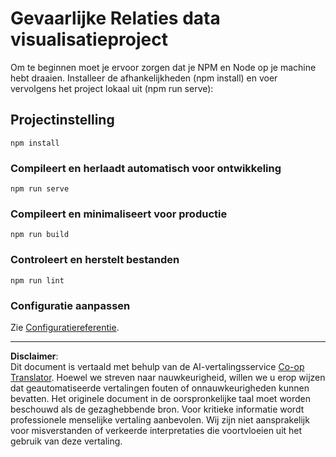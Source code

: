 <!--
CO_OP_TRANSLATOR_METADATA:
{
  "original_hash": "5c51a54dd89075a7a362890117b7ed9e",
  "translation_date": "2025-08-28T15:41:42+00:00",
  "source_file": "3-Data-Visualization/13-meaningful-visualizations/solution/README.md",
  "language_code": "nl"
}
-->
# Gevaarlijke Relaties data visualisatieproject

Om te beginnen moet je ervoor zorgen dat je NPM en Node op je machine hebt draaien. Installeer de afhankelijkheden (npm install) en voer vervolgens het project lokaal uit (npm run serve):

## Projectinstelling
```
npm install
```

### Compileert en herlaadt automatisch voor ontwikkeling
```
npm run serve
```

### Compileert en minimaliseert voor productie
```
npm run build
```

### Controleert en herstelt bestanden
```
npm run lint
```

### Configuratie aanpassen
Zie [Configuratiereferentie](https://cli.vuejs.org/config/).

---

**Disclaimer**:  
Dit document is vertaald met behulp van de AI-vertalingsservice [Co-op Translator](https://github.com/Azure/co-op-translator). Hoewel we streven naar nauwkeurigheid, willen we u erop wijzen dat geautomatiseerde vertalingen fouten of onnauwkeurigheden kunnen bevatten. Het originele document in de oorspronkelijke taal moet worden beschouwd als de gezaghebbende bron. Voor kritieke informatie wordt professionele menselijke vertaling aanbevolen. Wij zijn niet aansprakelijk voor misverstanden of verkeerde interpretaties die voortvloeien uit het gebruik van deze vertaling.